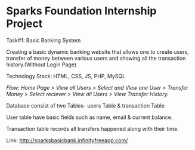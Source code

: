 <strong><h1>Sparks Foundation Internship Project</h1></strong>

Task#1: Basic Banking System

Creating a basic dynamic banking website that allows one to create users, transfer of money between various users and showing all the transaction history.(Without Login Page)


Technology Stack: HTML, CSS, JS, PHP, MySQL


<em>Flow: Home Page > View all Users > Select and View one User > Transfer Money > Select reciever > View all Users > View Transfer History.</em>


Database consist of two Tables- users Table & transaction Table

User table have basic fields such as name, email & current balance.

Transaction table records all transfers happened along with their time.

Link: <a href=" sparksbasicbank.infinityfreeapp.com">http://sparksbasicbank.infinityfreeapp.com/</a>
